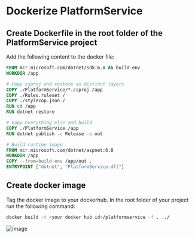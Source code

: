 # Dockerize PlatformService

## Create Dockerfile in the root folder of the PlatformService project

Add the following content to the docker file:

```dockerfile
FROM mcr.microsoft.com/dotnet/sdk:6.0 AS build-env
WORKDIR /app

# Copy csproj and restore as distinct layers
COPY ./PlatformService/*.csproj /app
COPY ./Rules.ruleset /
COPY ./stylecop.json /
RUN cd /app
RUN dotnet restore

# Copy everything else and build
COPY ./PlatformService /app
RUN dotnet publish -c Release -o out

# Build runtime image
FROM mcr.microsoft.com/dotnet/aspnet:6.0
WORKDIR /app
COPY --from=build-env /app/out .
ENTRYPOINT ["dotnet", "PlatformService.dll"]
```

## Create docker image

Tag the docker image to your dockerhub. In the root folder of your project run the following command: 

```bash
docker build -t <your docker hub id>/platformservice -f . ../
```

![image](https://user-images.githubusercontent.com/34960418/171868210-dd2ca3c4-7879-447e-8eaa-f20b10efc237.png)


